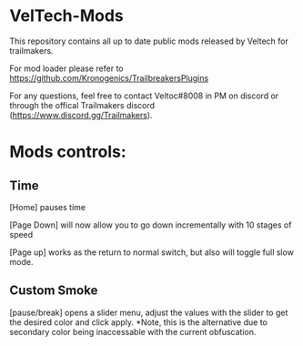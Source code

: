 # VelTech-Mods
This repository contains all up to date public mods released by Veltech for trailmakers.

For mod loader please refer to https://github.com/Kronogenics/TrailbreakersPlugins

For any questions, feel free to contact Veltoc#8008 in PM on discord or through the offical Trailmakers discord (https://www.discord.gg/Trailmakers).

# Mods controls:
## Time 
[Home] pauses time

[Page Down] will now allow you to go down incrementally with 10 stages of speed 

[Page up] works as the return to normal switch, but also will toggle full slow mode.

## Custom Smoke
[pause/break] opens a slider menu, adjust the values with the slider to get the desired color and click apply. 
*Note, this is the alternative due to secondary color being inaccessable with the current obfuscation.
